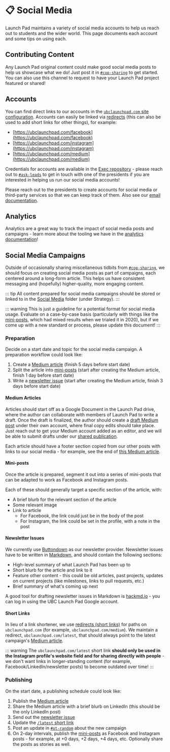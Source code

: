 # 📋 Social Media

Launch Pad maintains a variety of social media accounts to help us reach out to students and the wider world. This page documents each account and some tips on using each.

## Contributing Content

Any Launch Pad original content could make good social media posts to help us showcase what we do! Just post it in [`#cop-sharing`](https://ubclaunchpad.slack.com/archives/C01622TSU9W) to get started. You can also use this channel to request to have your Launch Pad project featured or shared!

## Accounts

You can find direct links to our accounts in the [`ubclaunchpad.com` site configuration](https://sourcegraph.com/search?q=repo:%5Egithub%5C.com/ubclaunchpad/ubclaunchpad%5C.com%24+file:config.ts+socials%28.*%3F%29%5C%7B%28.%7C%5Cn%29*%3F%7D&patternType=regexp&case=yes). Accounts can easily be linked via [redirects](https://ubclaunchpad.com/config/#adding-a-custom-redirect) (this can also be used to add short links for other things), for example:

- [https://ubclaunchpad.com/facebook](https://ubclaunchpad.com/facebook)
- [https://ubclaunchpad.com/instagram](https://ubclaunchpad.com/instagram)
- [https://ubclaunchpad.com/medium](https://ubclaunchpad.com/medium)

Credentials for accounts are available in the [Exec repository](https://github.com/ubclaunchpad/exec) - please reach out to [`#ask-leads`](https://ubclaunchpad.slack.com/archives/CK935RD3Q) to get in touch with one of the presidents if you are interested in helping us run our social media accounts!

Please reach out to the presidents to create accounts for social media or third-party services so that we can keep track of them. Also see our [email documentation](./email.md).

## Analytics

Analytics are a great way to track the impact of social media posts and campaigns - learn more about the tooling we have in the [analytics documentation](analytics.md)!

## Social Media Campaigns

Outside of occasionally sharing miscellaneous tidbits from [`#cop-sharing`](https://ubclaunchpad.slack.com/archives/C01622TSU9W), we should focus on creating social media posts as part of campaigns, each centered around a long-form article. This helps us have consistent messaging and (hopefully) higher-quality, more engaging content.

::: tip
All content prepared for social media campaigns should be stored or linked to in the [Social Media](https://drive.google.com/drive/folders/1tRSa-obWwr_JU57tpscqmxIUZPlfqckQ?usp=sharing) folder (under Strategy).
:::

::: warning
This is just a guideline for a potential format for social media usage.
Evaluate on a case-by-case basis (particularly with things like the [mini-posts](#mini-posts), which had mixed results when we trialed it in 2020), but if we come up with a new standard or process, please update this document!
:::

### Preparation

Decide on a start date and topic for the social media campaign. A preparation workflow could look like:

1. Create a [Medium article](#medium-articles) (finish 5 days before start date)
2. Split the article into [mini-posts](#mini-posts) (start after creating the Medium article, finish 1 day before start date)
3. Write a [newsletter issue](#newsletter-issues) (start after creating the Medium article, finish 3 days before start date)

#### Medium Articles

Articles should start off as a Google Document in the Launch Pad drive, where the author can collaborate with members of Launch Pad to write a draft. Once the draft is finalized, the author should create a [draft Medium post](https://help.medium.com/hc/en-us/articles/214874698-Your-drafts-posts) under their own account, where final copy edits should take place. Just reach out to get your Medium account added as an editor, and we will be able to submit drafts under our [shared publication](https://ubclaunchpad.com/medium).

Each article should have a footer section copied from our other posts with links to our social media - for example, see the end of [this Medium article](https://medium.com/ubc-launch-pad-software-engineering-blog/what-is-ubc-launch-pad-d3bbfe6322dc).

#### Mini-posts

Once the article is prepared, segment it out into a series of mini-posts that can be adapted to work as Facebook and Instagram posts.

Each of these should generally target a specific section of the article, with:

- A brief blurb for the relevant section of the article
- Some relevant image
- Link to article
  - For Facebook, the link could just be in the body of the post
  - For Instagram, the link could be set in the profile, with a note in the post

#### Newsletter Issues

We currently use [Buttondown](https://buttondown.email/) as our newsletter provider. Newsletter issues have to be written in [Markdown](github.md#markdown), and should contain the following sections:

- High-level summary of what Launch Pad has been up to
- Short blurb for the article and link to it
- Feature other content - this could be old articles, past projects, updates on current projects (like milestones, links to pull requests, etc.)
- Brief summary of what's coming up next

A good tool for drafting newsletter issues in Markdown is [hackmd.io](https://hackmd.io/) - you can log in using the UBC Launch Pad Google account.

#### Short Links

In lieu of a link shortener, we use [redirects (short links)](https://ubclaunchpad.com/config/#adding-a-custom-redirect) for paths on `ubclaunchpad.com` (for example, `ubclaunchpad.com/medium`). We maintain a redirect, `ubclaunchpad.com/latest`, that should always point to the latest campaign's [Medium article](#medium-articles).

::: warning
The `ubclaunchpad.com/latest` short link **should only be used in the Instagram profile's website field and for sharing directly with people** - we don't want links in longer-standing content (for example, Facebook/LinkedIn/newsletter posts) to become outdated over time!
:::

### Publishing

On the start date, a publishing schedule could look like:

1. Publish the [Medium article](#medium-articles)
2. Share the Medium article with a brief blurb on LinkedIn (this should be the only LinkedIn post)
3. Send out the [newsletter issue](#newsletter-issues)
4. Update the [`/latest` short link](#short-links)
5. Post an update in [`#ot-random`](https://ubclaunchpad.slack.com/archives/C061Q5328) about the new campaign
6. On 2-day intervals, publish the [mini-posts](#mini-posts) as Facebook and Instagram posts - for example, at +0 days, +2 days, +4 days, etc. Optionally share the posts as stories as well.
